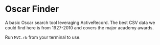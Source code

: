 Oscar Finder 
===========================

A basic Oscar search tool leveraging ActiveRecord. The best CSV data we could find here is from 1927-2010 and covers the major academy awards.

Run `MVC.rb` from your terminal to use. 

